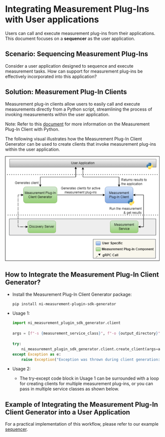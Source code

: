 # Integrating Measurement Plug-Ins with User applications

Users can call and execute measurement plug-ins from their applications. This document focuses on a **sequencer** as the user application.

## Scenario: Sequencing Measurement Plug-Ins

Consider a user application designed to sequence and execute measurement tasks. How can support for measurement plug-ins be effectively incorporated into this application?

## Solution: Measurement Plug-In Clients

Measurement plug-in clients allow users to easily call and execute measurements directly from a Python script, streamlining the process of invoking measurements within the user application.

Note: Refer to this [document](https://www.ni.com/docs/en-US/bundle/measurementplugins/page/meas-plugin-client-python.html) for more information on the Measurement Plug-In Client with Python.

The following visual illustrates how the Measurement Plug-In Client Generator can be used to create clients that invoke measurement plug-ins within the user application.

![measurement-plugin-client-workflow](./images/measurement-clients-workflow.png)

## How to Integrate the Measurement Plug-In Client Generator?

- Install the Measurement Plug-In Client Generator package:

  ```bash
  pip install ni-measurement-plugin-sdk-generator
  ```

- Usage 1:

    ```python
    import ni_measurement_plugin_sdk_generator.client

    args = [f"-s {measurement_service_class}", f"-o {output_directory}", f"-c {class_name}", f"-m {module_name}"]

    try:
        ni_measurement_plugin_sdk_generator.client.create_client(args=args)
    except Exception as e:
        raise Exception("Exception was thrown during client generation: ", e)
    ```

- Usage 2:
  - The try-except code block in Usage 1 can be surrounded with a loop for creating clients for multiple measurement plug-ins, or you can pass in multiple service classes as shown below.
  <!-- TODO: Add code block -->

## Example of Integrating the Measurement Plug-In Client Generator into a User Application

For a practical implementation of this workflow, please refer to our example [sequencer](../README.md).
